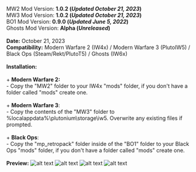 MW2 Mod Version: **1.0.2 (_Updated October 21, 2023_)**
</br>MW3 Mod Version: **1.0.2 (_Updated October 21, 2023_)**
</br>BO1 Mod Version: **0.9.0 (_Updated June 5, 2022_)**
</br>Ghosts Mod Version: **Alpha (_Unreleased_)**
</br>
</br>**Date:** October 21, 2023
</br>**Compatibility:** Modern Warfare 2 (IW4x) / Modern Warfare 3 (PlutoIW5) / Black Ops (Steam/Rekt/PlutoT5) / Ghosts (IW6x)
</br>
</br>**Installation:**
</br>
</br>+ **Modern Warfare 2:**
</br>- Copy the "MW2" folder to your IW4x "mods" folder, if you don't have a folder called "mods" create one.
</br>
</br>+ **Modern Warfare 3**:
</br>- Copy the contents of the "MW3" folder to %localappdata%\plutonium\storage\iw5\. Overwrite any existing files if prompted.
</br>
</br>+ **Black Ops**:
</br>- Copy the "mp_retropack" folder inside of the "BO1" folder to your Black Ops "mods" folder, if you don't have a folder called "mods" create one.
</br>
</br>**Preview:**
![alt text](https://pbs.twimg.com/media/FpJB1xhaEAITVEp?format=jpg&name=large)
![alt text](https://pbs.twimg.com/media/FpJEBR9aMAAN4-X?format=jpg&name=large)
![alt text](https://pbs.twimg.com/media/FpJHS6BaQAAVR4G?format=jpg&name=large)
![alt text](https://pbs.twimg.com/media/FpEu_NbaYAA1GmV?format=jpg&name=large)
